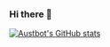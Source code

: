 ### Hi there 👋


[![Austbot's GitHub stats](https://github-readme-stats.vercel.app/api?username=austbot&count_private=true)](https://github.com/austbot/austbot)

